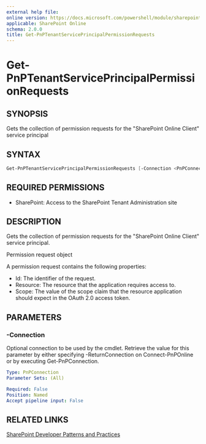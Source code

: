 ```yaml
---
external help file:
online version: https://docs.microsoft.com/powershell/module/sharepoint-pnp/get-pnptenantserviceprincipalpermissionrequests
applicable: SharePoint Online
schema: 2.0.0
title: Get-PnPTenantServicePrincipalPermissionRequests
---
```


# Get-PnPTenantServicePrincipalPermissionRequests

## SYNOPSIS
Gets the collection of permission requests for the "SharePoint Online Client" service principal

## SYNTAX 

```powershell
Get-PnPTenantServicePrincipalPermissionRequests [-Connection <PnPConnection>]
```

## REQUIRED PERMISSIONS

* SharePoint: Access to the SharePoint Tenant Administration site

## DESCRIPTION
Gets the collection of permission requests for the "SharePoint Online Client" service principal.

Permission request object

A permission request contains the following properties:

* Id: The identifier of the request.
* Resource: The resource that the application requires access to.
* Scope: The value of the scope claim that the resource application should expect in the OAuth 2.0 access token.


## PARAMETERS

### -Connection
Optional connection to be used by the cmdlet. Retrieve the value for this parameter by either specifying -ReturnConnection on Connect-PnPOnline or by executing Get-PnPConnection.

```yaml
Type: PnPConnection
Parameter Sets: (All)

Required: False
Position: Named
Accept pipeline input: False
```

## RELATED LINKS

[SharePoint Developer Patterns and Practices](https://aka.ms/sppnp)